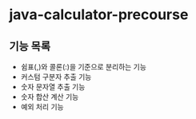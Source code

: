 # java-calculator-precourse

## 기능 목록
- 쉼표(,)와 콜론(:)을 기준으로 분리하는 기능
- 커스텀 구분자 추출 기능
- 숫자 문자열 추출 기능
- 숫자 합산 계산 기능
- 예외 처리 기능
